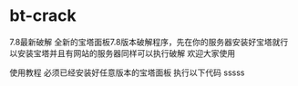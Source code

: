 # bt-crack
7.8最新破解
全新的宝塔面板7.8版本破解程序，先在你的服务器安装好宝塔就行
以安装宝塔并且有网站的服务器同样可以执行破解
欢迎大家使用

使用教程
必须已经安装好任意版本的宝塔面板
执行以下代码
  sssss
